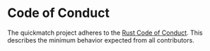 # Code of Conduct

The quickmatch project adheres to the [Rust Code of
Conduct](https://www.rust-lang.org/policies/code-of-conduct). This describes the
minimum behavior expected from all contributors.
